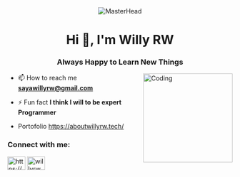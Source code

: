 <div align="center">
  <img src="https://w0.peakpx.com/wallpaper/1021/487/HD-wallpaper-technology-code-programming-programmer.jpg" alt="MasterHead">
</div>


<h1 align="center">Hi 👋, I'm Willy RW</h1>
<h3 align="center">Always Happy to Learn New Things</h3>
<img align="right" alt="Coding" width="200" src="https://media2.giphy.com/media/bGgsc5mWoryfgKBx1u/200w.gif?cid=6c09b952x0wrketcim9vivj1gzb43fdh6zuahawb24lf4xeh&ep=v1_gifs_search&rid=200w.gif&ct=g">


- 📫 How to reach me **sayawillyrw@gmail.com**

- ⚡ Fun fact **I think I will to be expert Programmer**

- Portofolio
  https://aboutwillyrw.tech/
  
<h3 align="left">Connect with me:</h3>
<p align="left">
<a href="https://linkedin.com/in/https://www.linkedin.com/in/willyrahmawijaya/" target="blank"><img align="center" src="https://raw.githubusercontent.com/rahuldkjain/github-profile-readme-generator/master/src/images/icons/Social/linked-in-alt.svg" alt="https://www.linkedin.com/in/willyrahmawijaya/" height="30" width="40" /></a>
<a href="https://instagram.com/willyrw_" target="blank"><img align="center" src="https://raw.githubusercontent.com/rahuldkjain/github-profile-readme-generator/master/src/images/icons/Social/instagram.svg" alt="willyrw_" height="30" width="40" /></a>
</p>
